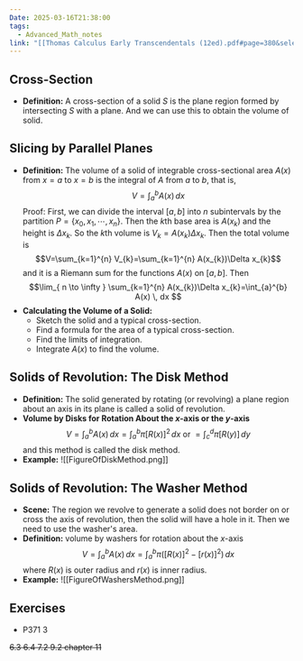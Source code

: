 ```yaml
---
Date: 2025-03-16T21:38:00
tags:
  - Advanced_Math_notes
link: "[[Thomas Calculus Early Transcendentals (12ed).pdf#page=380&selection=24,1,25,28|The link of chapter 6.1, Advanced Math]]"
---
```

## **Cross-Section**

- **Definition:**
	A cross-section of a solid $S$ is the plane region formed by intersecting $S$ with a plane. And we can use this to obtain the volume of solid.

## **Slicing by Parallel Planes**

- **Definition:**
	The volume of a solid of integrable cross-sectional area $A(x)$ from $x=a$ to $x=b$ is the integral of $A$ from $a$ to $b$, that is, $$V=\int_{a}^{b} A(x) \, dx $$Proof:
		First, we can divide the interval $[a,b]$ into $n$ subintervals by the partition $P=\{x_{0},x_{1},\cdots,x_{n}\}$. Then the $k$th base area is $A(x_{k})$ and the height is $\Delta x_{k}$. So the $k$th volume is $V_{k}=A(x_{k})\Delta x_{k}$. Then the total volume is $$V=\sum_{k=1}^{n} V_{k}=\sum_{k=1}^{n} A(x_{k})\Delta x_{k}$$and it is a Riemann sum for the functions $A(x)$ on $[a,b]$. Then $$\lim_{ n \to \infty } \sum_{k=1}^{n} A(x_{k})\Delta x_{k}=\int_{a}^{b} A(x) \, dx  $$
- **Calculating the Volume of a Solid:**
	- Sketch the solid and a typical cross-section.
	- Find a formula for the area of a typical cross-section.
	- Find the limits of integration.
	- Integrate $A(x)$ to find the volume.

## **Solids of Revolution: The Disk Method**

- **Definition:**
	The solid generated by rotating (or revolving) a plane region about an axis in its plane is called a solid of revolution. 
- **Volume by Disks for Rotation About the $x$-axis or the $y$-axis**
	$$V=\int_{a}^{b} A(x) \, dx =\int_{a}^{b} \pi[R(x)]^{2} \, dx \text{ or }=\int_{c}^{d} \pi[R(y)] \, dy $$
	and this method is called the disk method.
- **Example:**
	![[FigureOfDiskMethod.png]]
## **Solids of Revolution: The Washer Method**

- **Scene:**
	The region we revolve to generate a solid does not border on or cross the axis of revolution, then the solid will have a hole in it. Then we need to use the washer's area.
- **Definition:**
	volume by washers for rotation about the $x$-axis $$V=\int_{a}^{b} A(x) \, dx =\int_{a}^{b} \pi([R(x)]^{2}-[r(x)]^{2}) \, dx $$where $R(x)$ is outer radius and $r(x)$ is inner radius.
- **Example:**
	![[FigureOfWashersMethod.png]]

## **Exercises**

- P371 3

~~6.3 6.4 7.2 9.2 chapter 11~~